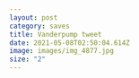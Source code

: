 ```yaml
---
layout: post
category: saves
title: Vanderpump tweet
date: 2021-05-08T02:50:04.614Z
image: images/img_4877.jpg
size: "2"
---
```

